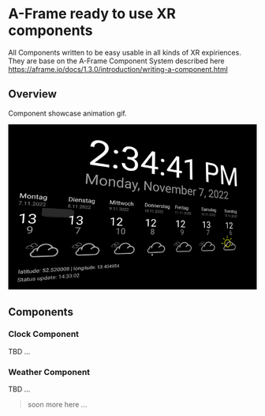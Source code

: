 # A-Frame ready to use XR components
All Components written to be easy usable in all kinds of XR expiriences.
They are base on the A-Frame Component System described here https://aframe.io/docs/1.3.0/introduction/writing-a-component.html

## Overview
Component showcase animation gif.

![](docs/img/aframe-components.gif)

## Components

### Clock Component
TBD ...

### Weather Component
TBD ...

> soon more here ...
